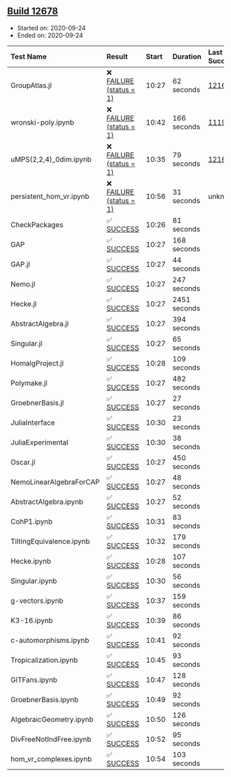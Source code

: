## [Build 12678](https://oscarci.mathematik.uni-kl.de/job/oscar/12678/)

* Started on: 2020-09-24
* Ended on: 2020-09-24

| Test Name    | Result | Start | Duration | Last Success | First Failure |
|:-------------|:-------|:------|:---------|:-------------|:--------------|
| GroupAtlas.jl | ❌ [FAILURE (status = 1)](https://oscarci.mathematik.uni-kl.de/job/oscar/12678/artifact/logs/build-12678/GroupAtlas.jl.log) | 10:27 | 62 seconds | [12167](https://oscarci.mathematik.uni-kl.de/job/oscar/12167/) | [12168](https://oscarci.mathematik.uni-kl.de/job/oscar/12168/) |
| wronski-poly.ipynb | ❌ [FAILURE (status = 1)](https://oscarci.mathematik.uni-kl.de/job/oscar/12678/artifact/logs/build-12678/wronski-poly.ipynb.log) | 10:42 | 166 seconds | [11192](https://oscarci.mathematik.uni-kl.de/job/oscar/11192/) | [11193](https://oscarci.mathematik.uni-kl.de/job/oscar/11193/) |
| uMPS(2,2,4)_0dim.ipynb | ❌ [FAILURE (status = 1)](https://oscarci.mathematik.uni-kl.de/job/oscar/12678/artifact/logs/build-12678/uMPS-2-2-4-_0dim.ipynb.log) | 10:35 | 79 seconds | [12167](https://oscarci.mathematik.uni-kl.de/job/oscar/12167/) | [12168](https://oscarci.mathematik.uni-kl.de/job/oscar/12168/) |
| persistent_hom_vr.ipynb | ❌ [FAILURE (status = 1)](https://oscarci.mathematik.uni-kl.de/job/oscar/12678/artifact/logs/build-12678/persistent_hom_vr.ipynb.log) | 10:56 | 31 seconds | unknown | unknown |
| CheckPackages | ✅ [SUCCESS](https://oscarci.mathematik.uni-kl.de/job/oscar/12678/artifact/logs/build-12678/CheckPackages.log) | 10:26 | 81 seconds |  |  |
| GAP | ✅ [SUCCESS](https://oscarci.mathematik.uni-kl.de/job/oscar/12678/artifact/logs/build-12678/GAP.log) | 10:27 | 168 seconds |  |  |
| GAP.jl | ✅ [SUCCESS](https://oscarci.mathematik.uni-kl.de/job/oscar/12678/artifact/logs/build-12678/GAP.jl.log) | 10:27 | 44 seconds |  |  |
| Nemo.jl | ✅ [SUCCESS](https://oscarci.mathematik.uni-kl.de/job/oscar/12678/artifact/logs/build-12678/Nemo.jl.log) | 10:27 | 247 seconds |  |  |
| Hecke.jl | ✅ [SUCCESS](https://oscarci.mathematik.uni-kl.de/job/oscar/12678/artifact/logs/build-12678/Hecke.jl.log) | 10:27 | 2451 seconds |  |  |
| AbstractAlgebra.jl | ✅ [SUCCESS](https://oscarci.mathematik.uni-kl.de/job/oscar/12678/artifact/logs/build-12678/AbstractAlgebra.jl.log) | 10:27 | 394 seconds |  |  |
| Singular.jl | ✅ [SUCCESS](https://oscarci.mathematik.uni-kl.de/job/oscar/12678/artifact/logs/build-12678/Singular.jl.log) | 10:27 | 65 seconds |  |  |
| HomalgProject.jl | ✅ [SUCCESS](https://oscarci.mathematik.uni-kl.de/job/oscar/12678/artifact/logs/build-12678/HomalgProject.jl.log) | 10:28 | 109 seconds |  |  |
| Polymake.jl | ✅ [SUCCESS](https://oscarci.mathematik.uni-kl.de/job/oscar/12678/artifact/logs/build-12678/Polymake.jl.log) | 10:27 | 482 seconds |  |  |
| GroebnerBasis.jl | ✅ [SUCCESS](https://oscarci.mathematik.uni-kl.de/job/oscar/12678/artifact/logs/build-12678/GroebnerBasis.jl.log) | 10:27 | 27 seconds |  |  |
| JuliaInterface | ✅ [SUCCESS](https://oscarci.mathematik.uni-kl.de/job/oscar/12678/artifact/logs/build-12678/JuliaInterface.log) | 10:30 | 23 seconds |  |  |
| JuliaExperimental | ✅ [SUCCESS](https://oscarci.mathematik.uni-kl.de/job/oscar/12678/artifact/logs/build-12678/JuliaExperimental.log) | 10:30 | 38 seconds |  |  |
| Oscar.jl | ✅ [SUCCESS](https://oscarci.mathematik.uni-kl.de/job/oscar/12678/artifact/logs/build-12678/Oscar.jl.log) | 10:27 | 450 seconds |  |  |
| NemoLinearAlgebraForCAP | ✅ [SUCCESS](https://oscarci.mathematik.uni-kl.de/job/oscar/12678/artifact/logs/build-12678/NemoLinearAlgebraForCAP.log) | 10:27 | 48 seconds |  |  |
| AbstractAlgebra.ipynb | ✅ [SUCCESS](https://oscarci.mathematik.uni-kl.de/job/oscar/12678/artifact/logs/build-12678/AbstractAlgebra.ipynb.log) | 10:27 | 52 seconds |  |  |
| CohP1.ipynb | ✅ [SUCCESS](https://oscarci.mathematik.uni-kl.de/job/oscar/12678/artifact/logs/build-12678/CohP1.ipynb.log) | 10:31 | 83 seconds |  |  |
| TiltingEquivalence.ipynb | ✅ [SUCCESS](https://oscarci.mathematik.uni-kl.de/job/oscar/12678/artifact/logs/build-12678/TiltingEquivalence.ipynb.log) | 10:32 | 179 seconds |  |  |
| Hecke.ipynb | ✅ [SUCCESS](https://oscarci.mathematik.uni-kl.de/job/oscar/12678/artifact/logs/build-12678/Hecke.ipynb.log) | 10:28 | 107 seconds |  |  |
| Singular.ipynb | ✅ [SUCCESS](https://oscarci.mathematik.uni-kl.de/job/oscar/12678/artifact/logs/build-12678/Singular.ipynb.log) | 10:30 | 56 seconds |  |  |
| g-vectors.ipynb | ✅ [SUCCESS](https://oscarci.mathematik.uni-kl.de/job/oscar/12678/artifact/logs/build-12678/g-vectors.ipynb.log) | 10:37 | 159 seconds |  |  |
| K3-16.ipynb | ✅ [SUCCESS](https://oscarci.mathematik.uni-kl.de/job/oscar/12678/artifact/logs/build-12678/K3-16.ipynb.log) | 10:39 | 86 seconds |  |  |
| c-automorphisms.ipynb | ✅ [SUCCESS](https://oscarci.mathematik.uni-kl.de/job/oscar/12678/artifact/logs/build-12678/c-automorphisms.ipynb.log) | 10:41 | 92 seconds |  |  |
| Tropicalization.ipynb | ✅ [SUCCESS](https://oscarci.mathematik.uni-kl.de/job/oscar/12678/artifact/logs/build-12678/Tropicalization.ipynb.log) | 10:45 | 93 seconds |  |  |
| GITFans.ipynb | ✅ [SUCCESS](https://oscarci.mathematik.uni-kl.de/job/oscar/12678/artifact/logs/build-12678/GITFans.ipynb.log) | 10:47 | 128 seconds |  |  |
| GroebnerBasis.ipynb | ✅ [SUCCESS](https://oscarci.mathematik.uni-kl.de/job/oscar/12678/artifact/logs/build-12678/GroebnerBasis.ipynb.log) | 10:49 | 92 seconds |  |  |
| AlgebraicGeometry.ipynb | ✅ [SUCCESS](https://oscarci.mathematik.uni-kl.de/job/oscar/12678/artifact/logs/build-12678/AlgebraicGeometry.ipynb.log) | 10:50 | 126 seconds |  |  |
| DivFreeNotIndFree.ipynb | ✅ [SUCCESS](https://oscarci.mathematik.uni-kl.de/job/oscar/12678/artifact/logs/build-12678/DivFreeNotIndFree.ipynb.log) | 10:52 | 95 seconds |  |  |
| hom_vr_complexes.ipynb | ✅ [SUCCESS](https://oscarci.mathematik.uni-kl.de/job/oscar/12678/artifact/logs/build-12678/hom_vr_complexes.ipynb.log) | 10:54 | 103 seconds |  |  |
